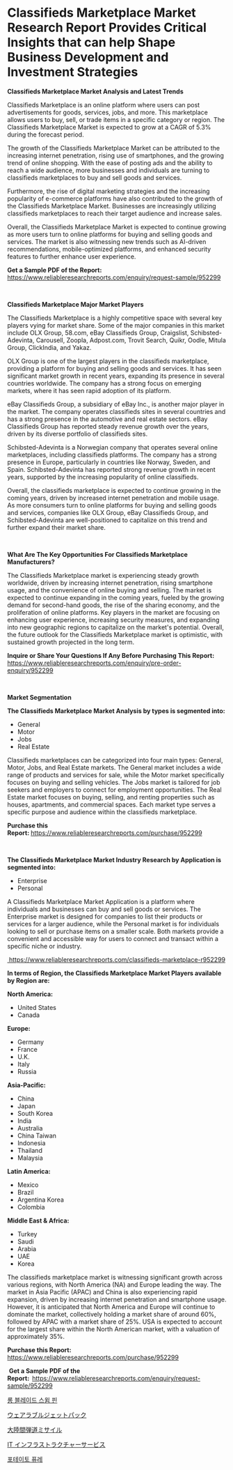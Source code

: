 <p><h1>Classifieds Marketplace Market Research Report Provides Critical Insights that can help Shape Business Development and Investment Strategies</h1></p><p><strong>Classifieds Marketplace Market Analysis and Latest Trends</strong></p>
<p><p>Classifieds Marketplace is an online platform where users can post advertisements for goods, services, jobs, and more. This marketplace allows users to buy, sell, or trade items in a specific category or region. The Classifieds Marketplace Market is expected to grow at a CAGR of 5.3% during the forecast period. </p><p>The growth of the Classifieds Marketplace Market can be attributed to the increasing internet penetration, rising use of smartphones, and the growing trend of online shopping. With the ease of posting ads and the ability to reach a wide audience, more businesses and individuals are turning to classifieds marketplaces to buy and sell goods and services. </p><p>Furthermore, the rise of digital marketing strategies and the increasing popularity of e-commerce platforms have also contributed to the growth of the Classifieds Marketplace Market. Businesses are increasingly utilizing classifieds marketplaces to reach their target audience and increase sales. </p><p>Overall, the Classifieds Marketplace Market is expected to continue growing as more users turn to online platforms for buying and selling goods and services. The market is also witnessing new trends such as AI-driven recommendations, mobile-optimized platforms, and enhanced security features to further enhance user experience.</p></p>
<p><strong>Get a Sample PDF of the Report:&nbsp;</strong> <a href="https://www.reliableresearchreports.com/enquiry/request-sample/952299">https://www.reliableresearchreports.com/enquiry/request-sample/952299</a></p>
<p>&nbsp;</p>
<p><strong>Classifieds Marketplace Major Market Players</strong></p>
<p><p>The Classifieds Marketplace is a highly competitive space with several key players vying for market share. Some of the major companies in this market include OLX Group, 58.com, eBay Classifieds Group, Craigslist, Schibsted-Adevinta, Carousell, Zoopla, Adpost.com, Trovit Search, Quikr, Oodle, Mitula Group, ClickIndia, and Yakaz.</p><p>OLX Group is one of the largest players in the classifieds marketplace, providing a platform for buying and selling goods and services. It has seen significant market growth in recent years, expanding its presence in several countries worldwide. The company has a strong focus on emerging markets, where it has seen rapid adoption of its platform.</p><p>eBay Classifieds Group, a subsidiary of eBay Inc., is another major player in the market. The company operates classifieds sites in several countries and has a strong presence in the automotive and real estate sectors. eBay Classifieds Group has reported steady revenue growth over the years, driven by its diverse portfolio of classifieds sites.</p><p>Schibsted-Adevinta is a Norwegian company that operates several online marketplaces, including classifieds platforms. The company has a strong presence in Europe, particularly in countries like Norway, Sweden, and Spain. Schibsted-Adevinta has reported strong revenue growth in recent years, supported by the increasing popularity of online classifieds.</p><p>Overall, the classifieds marketplace is expected to continue growing in the coming years, driven by increased internet penetration and mobile usage. As more consumers turn to online platforms for buying and selling goods and services, companies like OLX Group, eBay Classifieds Group, and Schibsted-Adevinta are well-positioned to capitalize on this trend and further expand their market share.</p></p>
<p>&nbsp;</p>
<p><strong>What Are The Key Opportunities For Classifieds Marketplace Manufacturers?</strong></p>
<p><p>The Classifieds Marketplace market is experiencing steady growth worldwide, driven by increasing internet penetration, rising smartphone usage, and the convenience of online buying and selling. The market is expected to continue expanding in the coming years, fueled by the growing demand for second-hand goods, the rise of the sharing economy, and the proliferation of online platforms. Key players in the market are focusing on enhancing user experience, increasing security measures, and expanding into new geographic regions to capitalize on the market's potential. Overall, the future outlook for the Classifieds Marketplace market is optimistic, with sustained growth projected in the long term.</p></p>
<p><strong>Inquire or Share Your Questions If Any Before Purchasing This Report:</strong> <a href="https://www.reliableresearchreports.com/enquiry/pre-order-enquiry/952299">https://www.reliableresearchreports.com/enquiry/pre-order-enquiry/952299</a></p>
<p>&nbsp;</p>
<p><strong>Market Segmentation</strong></p>
<p><strong>The Classifieds Marketplace Market Analysis by types is segmented into:</strong></p>
<p><ul><li>General</li><li>Motor</li><li>Jobs</li><li>Real Estate</li></ul></p>
<p><p>Classifieds marketplaces can be categorized into four main types: General, Motor, Jobs, and Real Estate markets. The General market includes a wide range of products and services for sale, while the Motor market specifically focuses on buying and selling vehicles. The Jobs market is tailored for job seekers and employers to connect for employment opportunities. The Real Estate market focuses on buying, selling, and renting properties such as houses, apartments, and commercial spaces. Each market type serves a specific purpose and audience within the classifieds marketplace.</p></p>
<p><strong>Purchase this Report:&nbsp;</strong><a href="https://www.reliableresearchreports.com/purchase/952299">https://www.reliableresearchreports.com/purchase/952299</a></p>
<p>&nbsp;</p>
<p><strong>The Classifieds Marketplace Market Industry Research by Application is segmented into:</strong></p>
<p><ul><li>Enterprise</li><li>Personal</li></ul></p>
<p><p>A Classifieds Marketplace Market Application is a platform where individuals and businesses can buy and sell goods or services. The Enterprise market is designed for companies to list their products or services for a larger audience, while the Personal market is for individuals looking to sell or purchase items on a smaller scale. Both markets provide a convenient and accessible way for users to connect and transact within a specific niche or industry.</p></p>
<p><a href="https://www.reliableresearchreports.com/classifieds-marketplace-r952299">&nbsp;https://www.reliableresearchreports.com/classifieds-marketplace-r952299</a></p>
<p><strong>In terms of Region, the Classifieds Marketplace Market Players available by Region are:</strong></p>
<p>
    <p> <strong> North America: </strong>
        <ul>
            <li>United States</li>
            <li>Canada</li>
        </ul>
        </p> 
    <p> <strong> Europe: </strong>
        <ul>
            <li>Germany</li>
            <li>France</li>
            <li>U.K.</li>
            <li>Italy</li>
            <li>Russia</li>
        </ul>
        </p> 
    <p> <strong> Asia-Pacific: </strong>
        <ul>
            <li>China</li>
            <li>Japan</li>
            <li>South Korea</li>
            <li>India</li>
            <li>Australia</li>
            <li>China Taiwan</li>
            <li>Indonesia</li>
            <li>Thailand</li>
            <li>Malaysia</li>
        </ul>
        </p> 
    <p> <strong> Latin America: </strong>
        <ul>
            <li>Mexico</li>
            <li>Brazil</li>
            <li>Argentina Korea</li>
            <li>Colombia</li>
        </ul>
        </p> 
    <p> <strong> Middle East & Africa: </strong>
        <ul>
            <li>Turkey</li>
            <li>Saudi</li>
            <li>Arabia</li>
            <li>UAE</li>
            <li>Korea</li>
        </ul>
    </p>
    </p>
<p><p>The classifieds marketplace market is witnessing significant growth across various regions, with North America (NA) and Europe leading the way. The market in Asia Pacific (APAC) and China is also experiencing rapid expansion, driven by increasing internet penetration and smartphone usage. However, it is anticipated that North America and Europe will continue to dominate the market, collectively holding a market share of around 60%, followed by APAC with a market share of 25%. USA is expected to account for the largest share within the North American market, with a valuation of approximately 35%.</p></p>
<p><strong>Purchase this Report: </strong><a href="https://www.reliableresearchreports.com/purchase/952299">https://www.reliableresearchreports.com/purchase/952299</a></p>
<p>&nbsp;<strong>Get a Sample PDF of the Report:&nbsp;&nbsp;</strong><a href="https://www.reliableresearchreports.com/enquiry/request-sample/952299">https://www.reliableresearchreports.com/enquiry/request-sample/952299</a></p>
<p><strong></strong></p>
<p><p><a href="https://medium.com/@emmettsaynford43546/%EB%A1%B1-%EB%B8%94%EB%A0%88%EC%9D%B4%EB%93%9C-%EC%88%98%EC%98%81-%ED%95%80-%EC%8B%9C%EC%9E%A5-%EB%B3%B4%EA%B3%A0%EC%84%9C%EB%8A%94-%EC%9D%B4-%EC%8B%9C%EC%9E%A5%EC%9D%98-%EC%B5%9C%EC%8B%A0-%ED%8A%B8%EB%A0%8C%EB%93%9C%EC%99%80-%EC%84%B1%EC%9E%A5-%EA%B8%B0%ED%9A%8C%EB%A5%BC-%EB%B3%B4%EC%97%AC%EC%A4%8D%EB%8B%88%EB%8B%A4-8b19294cc1f5">롱 블레이드 스윔 핀</a></p><p><a href="https://github.com/Fatimaklein1/Market-Research-Report-List-1/blob/main/138480554424.md">ウェアラブルジェットパック</a></p><p><a href="https://medium.com/@kelscdowell78456/%E5%A4%A7%E9%99%B8%E9%96%93%E5%BC%BE%E9%81%93%E3%83%9F%E3%82%B5%E3%82%A4%E3%83%AB%E5%B8%82%E5%A0%B4-%E5%B8%82%E5%A0%B4%E6%88%90%E9%95%B7%E7%8E%87-%E5%B8%82%E5%A0%B4%E5%8B%95%E5%90%91-%E6%88%90%E9%95%B7%E6%88%A6%E7%95%A5%E3%81%B8%E3%81%AE%E6%B4%9E%E5%AF%9F-107b54657f66">大陸間弾道ミサイル</a></p><p><a href="https://medium.com/@hugofirst21/it%E3%82%A4%E3%83%B3%E3%83%95%E3%83%A9%E3%82%B9%E3%83%88%E3%83%A9%E3%82%AF%E3%83%81%E3%83%A3%E3%82%B5%E3%83%BC%E3%83%93%E3%82%B9%E5%B8%82%E5%A0%B4%E3%81%AE%E3%83%88%E3%83%AC%E3%83%B3%E3%83%89%E3%81%A8%E5%B8%82%E5%A0%B4%E5%88%86%E6%9E%90%E3%81%8C2024%E5%B9%B4%E3%81%8B%E3%82%892031%E5%B9%B4%E3%81%BE%E3%81%A7%E3%81%AE%E4%BA%88%E6%B8%AC%E3%81%95%E3%82%8C%E3%81%A6%E3%81%84%E3%81%BE%E3%81%99-4cd4a56b66d3">IT インフラストラクチャーサービス</a></p><p><a href="https://medium.com/@dellkoepp03/%EA%B0%90%EC%9E%90-%ED%93%A8%EB%A0%88-%EC%8B%9C%EC%9E%A5-%EB%B6%84%EC%84%9D-%EB%B0%8F-%EA%B7%9C%EB%AA%A8-%EC%A0%84%EB%A7%9D%EC%9D%80-2024%EB%85%84%EB%B6%80%ED%84%B0-2031%EB%85%84%EA%B9%8C%EC%A7%80-%EC%98%88%EC%B8%A1%EB%90%A9%EB%8B%88%EB%8B%A4-398926204941">포테이토 퓨레</a></p></p>